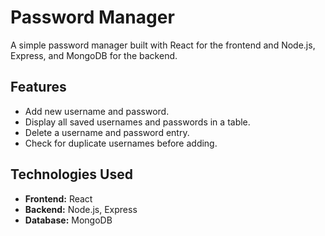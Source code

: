 # Password Manager

A simple password manager built with React for the frontend and Node.js, Express, and MongoDB for the backend.

## Features

- Add new username and password.
- Display all saved usernames and passwords in a table.
- Delete a username and password entry.
- Check for duplicate usernames before adding.

## Technologies Used

- **Frontend:** React
- **Backend:** Node.js, Express
- **Database:** MongoDB
